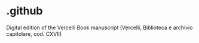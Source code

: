 # .github
Digital edition of the Vercelli Book manuscript (Vercelli, Biblioteca e archivio capitolare, cod. CXVII)
